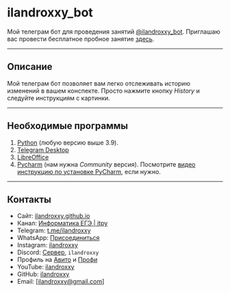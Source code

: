 # ilandroxxy_bot

Мой телеграм бот для проведения занятий [@ilandroxxy_bot](https://t.me/ilandroxxy_bot). Приглашаю вас провести бесплатное пробное занятие [здесь](https://planerka.app/ilandroxy/).

---

## Описание

Мой телеграм бот позволяет вам легко отслеживать историю изменений в вашем конспекте. Просто нажмите кнопку *History* и следуйте инструкциям с картинки.

---

## Необходимые программы

1. [Python](www.python.org/downloads/)  (любую версию выше 3.9).
2. [Telegram Desktop](telegram.org/)
3. [LibreOffice](https://www.libreoffice.org/download/download-libreoffice/?type=win-x86_64&version=24.2.4&lang=en-US)
4. [Pycharm](www.jetbrains.com/ru-ru/pycharm/download/) (нам нужна *Community* версия). Посмотрите [видео инструкцию по установке PyCharm](https://www.youtube.com/watch?v=wquEFeQAjPQ&t=303s), если нужно.

---

## Контакты

- Сайт: [ilandroxxy.github.io](https://ilandroxxy.github.io/)
- Канал: [Информатика ЕГЭ | itpy](https://t.me/+d5pEzMQLDT1mYTYy)
- Telegram: [t.me/ilandroxxy](t.me/ilandroxxy)
- WhatsApp: [Присоединиться](wa.me/message/JSXJ2NLWTVNFC1)
- Instagram: [ilandroxxy](https://instagram.com/ilandroxxy)
- Discord: [Сервер](https://discord.gg/Bva5m9yWyE), `ilandroxxy`
- Профиль на [Авито](http://avito.ru/brands/i128751023) и [Профи](https://profi.ru/profile/AndrianovIA10)
- YouTube: [ilandroxxy](https://youtube.com/@ilandroxxy)
- GitHub: [ilandroxxy](https://github.com/ilandroxxy)
- Email: [ilandroxxy@gmail.com]